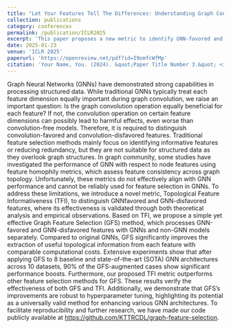```yaml
---
title: "Let Your Features Tell The Differences: Understanding Graph Convolution By Feature Splitting"
collection: publications
category: conferences
permalink: /publication/ICLR2025
excerpt: 'This paper proposes a new metric to identify GNN-favored and GNN-disfavored features and use topological feature selection to fuse these features into GNNs, which significantly improves GNNs performance without hyper-parameter tuning.'
date: 2025-01-23
venue: 'ICLR 2025'
paperurl: 'https://openreview.net/pdf?id=I9omfcWfMp'
citation: 'Your Name, You. (2024). &quot;Paper Title Number 3.&quot; <i>GitHub Journal of Bugs</i>. 1(3).'
---
```


Graph Neural Networks (GNNs) have demonstrated strong capabilities in processing structured data. While traditional GNNs typically treat each feature dimension
equally important during graph convolution, we raise an important question: Is
the graph convolution operation equally beneficial for each feature? If not, the
convolution operation on certain feature dimensions can possibly lead to harmful effects, even worse than convolution-free models. Therefore, it is required to
distinguish convolution-favored and convolution-disfavored features. Traditional
feature selection methods mainly focus on identifying informative features or reducing redundancy, but they are not suitable for structured data as they overlook
graph structures. In graph community, some studies have investigated the performance of GNN with respect to node features using feature homophily metrics, which assess feature consistency across graph topology. Unfortunately, these
metrics do not effectively align with GNN performance and cannot be reliably
used for feature selection in GNNs. To address these limitations, we introduce
a novel metric, Topological Feature Informativeness (TFI), to distinguish GNNfavored and GNN-disfavored features, where its effectiveness is validated through
both theoretical analysis and empirical observations. Based on TFI, we propose
a simple yet effective Graph Feature Selection (GFS) method, which processes
GNN-favored and GNN-disfavored features with GNNs and non-GNN models
separately. Compared to original GNNs, GFS significantly improves the extraction of useful topological information from each feature with comparable computational costs. Extensive experiments show that after applying GFS to 8 baseline and state-of-the-art (SOTA) GNN architectures across 10 datasets, 90% of
the GFS-augmented cases show significant performance boosts. Furthermore, our
proposed TFI metric outperforms other feature selection methods for GFS. These
results verify the effectiveness of both GFS and TFI. Additionally, we demonstrate that GFS’s improvements are robust to hyperparameter tuning, highlighting
its potential as a universally valid method for enhancing various GNN architectures. To facilitate reproducibility and further research, we have made our code
publicly available at https://github.com/KTTRCDL/graph-feature-selection.
